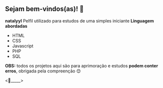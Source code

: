## Sejam bem-vindos(as)! 💚


**natalyyl** Pelfil utilizado para estudos de uma simples iniciante 
 **Linguagem abordadas**
 - HTML
 - CSS
 - Javascript
 - PHP
 - SQL

**OBS:** todos os projetos aqui são para aprimoração e estudos **podem conter erros**, obrigada pela compreenção 😊

<________________________________________________🤎_____________________________________________________>
